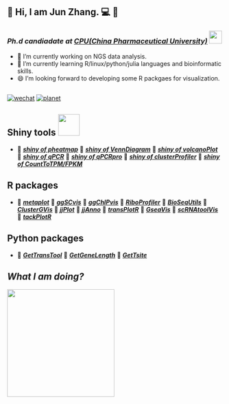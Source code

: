 ## :man: Hi, I am Jun Zhang. :computer: 👋

### *Ph.d candiadate at* <a href="http://www.cpu.edu.cn/">***CPU(China Pharmaceutical University)***</a> <img src="https://media4.giphy.com/media/StKiS6x698JAl9d6cx/giphy.gif" width="30">

- 🔭 I’m currently working on NGS data analysis.
- 🌱 I’m currently learning R/linux/python/julia languages and bioinformatic skills.
- 😄 I’m looking forward to developing some R packgaes for visualization.

## 

[![wechat](https://img.shields.io/badge/老俊俊-微信公众号-important)](https://github.com/junjunlab/junjunlab/blob/main/a22cd9eae077d53a017ab4491d4bd1a.jpg) 
[![planet](https://img.shields.io/badge/老俊俊-知识星球-blueviolet)](https://github.com/junjunlab/junjunlab/blob/main/2100306ebc7a602f74897db13e6b060.jpg)

## Shiny tools <img src="https://media1.giphy.com/media/3onWp56oNIEHzEoPTE/200.webp" width="50">

- :frog: <a href="https://mp.weixin.qq.com/s?__biz=MzkyMTI1MTYxNA==&mid=2247483697&idx=1&sn=264047d1c7a9205d39debe262978274b&chksm=c1873b40f6f0b256e118636c02d0f745cd016ffb8bc75436b8c6b6784c1927b17cdd64e1fb36&token=165425585&lang=zh_CN#rd">***shiny of pheatmap***</a>
 :frog: <a href="https://mp.weixin.qq.com/s?__biz=MzkyMTI1MTYxNA==&mid=2247483713&idx=1&sn=20bab779ddf6265b103250760e601fd6&chksm=c1873b30f6f0b226a8c94feb4929243bc147186a1f5765c4a43b78fd1fe5ff95e91562ab6591&token=165425585&lang=zh_CN#rd">***shiny of VennDiagram***</a>
 :frog: <a href="https://mp.weixin.qq.com/s?__biz=MzkyMTI1MTYxNA==&mid=2247483784&idx=1&sn=3fbd49c2efaef2fe59428fa5668c30f8&chksm=c1873bf9f6f0b2ef8c621bc4b3f99584264b80a6c8d70be4df6affa327f23ffe579183e3360b&token=165425585&lang=zh_CN#rd">***shiny of volcanoPlot***</a>
 :frog: <a href="https://mp.weixin.qq.com/s?__biz=MzkyMTI1MTYxNA==&mid=2247483927&idx=1&sn=c321da93160c17385e25a07f8f540b7f&chksm=c1873866f6f0b1707ad5051117e0ec1a3566fc64d6b1f5695efb7b64052c3bb8597f40c0a7d9&token=165425585&lang=zh_CN#rd">***shiny of qPCR***</a>
 :frog: <a href="https://mp.weixin.qq.com/s?__biz=MzkyMTI1MTYxNA==&mid=2247484786&idx=1&sn=0915a628d8dca23ba03db7a8bca93b04&chksm=c1873f03f6f0b615cdcffcfd887bd9194f7f75264b93feca03c6f863ab0172f26475a7ceb3e4&token=165425585&lang=zh_CN#rd">***shiny of qPCRpro***</a>
 :frog: <a href="https://mp.weixin.qq.com/s?__biz=MzkyMTI1MTYxNA==&mid=2247492178&idx=1&sn=23d90a07bb6d6ceceea3d4ea26f7df93&chksm=c184d823f6f3513597b83dbf19f5ed4c58a2fcadf8f02e62df614b4025f228250c73e17837d9&token=165425585&lang=zh_CN#rd">***shiny of clusterProfiler***</a>
 :frog: <a href="https://mp.weixin.qq.com/s?__biz=MzkyMTI1MTYxNA==&mid=2247483999&idx=1&sn=5e3b3afbaaa18692c68751a48b747dee&chksm=c187382ef6f0b138671e6fd594ee6a9a1f11912be1c177d07f9c1566364810583c8f486c00d0&token=165425585&lang=zh_CN#rd">***shiny of CountToTPM/FPKM***</a>

## R packages

- :hamster: <a href="https://github.com/junjunlab/metaplot">***metaplot***</a>
:hamster: <a href="https://github.com/junjunlab/ggSCvis">***ggSCvis***</a>
:hamster: <a href="https://github.com/junjunlab/ggChIPvis">***ggChIPvis***</a>
:hamster: <a href="https://github.com/junjunlab/RiboProfiler">***RiboProfiler***</a>
:hamster: <a href="https://github.com/junjunlab/BioSeqUtils">***BioSeqUtils***</a>
:hamster: <a href="https://github.com/junjunlab/ClusterGVis">***ClusterGVis***</a>
:hamster: <a href="https://github.com/junjunlab/jjPlot">***jjPlot***</a>
:hamster: <a href="https://github.com/junjunlab/jjAnno">***jjAnno***</a>
:hamster: <a href="https://github.com/junjunlab/transPlotR">***transPlotR***</a>
:hamster: <a href="https://github.com/junjunlab/GseaVis">***GseaVis***</a>
:hamster: <a href="https://github.com/junjunlab/scRNAtoolVis">***scRNAtoolVis***</a>
:hamster: <a href="https://github.com/junjunlab/tackPlotR">***tackPlotR***</a>

## Python packages

- :baby_chick: <a href="https://github.com/junjunlab/GetTransTool">***GetTransTool***</a>
:baby_chick: <a href="https://github.com/junjunlab/GetGeneLength">***GetGeneLength***</a>
:baby_chick: <a href="https://github.com/junjunlab/GetTsite">***GetTsite***</a>

## *What I am doing?*
<img src="https://media0.giphy.com/media/Dh5q0sShxgp13DwrvG/200w.webp" width="250"> 

<!--
**junjunlab/junjunlab** is a ✨ _special_ ✨ repository because its `README.md` (this file) appears on your GitHub profile.

Here are some ideas to get you started:

- 🔭 I’m currently working on ...
- 🌱 I’m currently learning ...
- 👯 I’m looking to collaborate on ...
- 🤔 I’m looking for help with ...
- 💬 Ask me about ...
- 📫 How to reach me: ...
- 😄 Pronouns: ...
- ⚡ Fun fact: ...
-->
